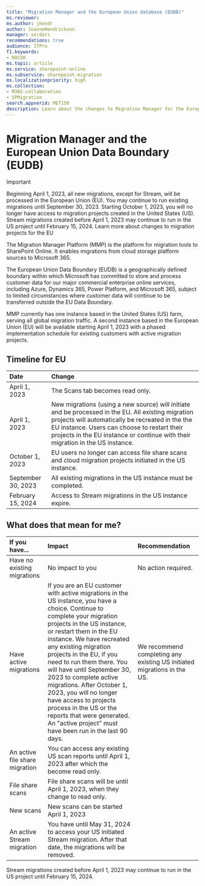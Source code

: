 ```yaml
---
title: "Migration Manager and the European Union database (EUDB)"
ms.reviewer: 
ms.author: jhendr
author: JoanneHendrickson
manager: serdars
recommendations: true
audience: ITPro
f1.keywords:
- NOCSH
ms.topic: article
ms.service: sharepoint-online
ms.subservice: sharepoint-migration
ms.localizationpriority: high
ms.collection: 
- M365-collaboration
- SPMigration
search.appverid: MET150
description: Learn about the changes to Migration Manager for the European Union and how data is processed.
---
```


# Migration Manager and the European Union Data Boundary (EUDB)

>[!Important]
>Beginning April 1, 2023, all new migrations, except for Stream, will be processed in the European Union (EU). 
>You may continue to run existing migrations until September 30, 2023. Starting October 1, 2023, you will no longer have access to migration projects created in the United States (US). Stream migrations created before April 1, 2023 may continue to run in the US project until February 15, 2024. Learn more about changes to migration projects for the EU

The Migration Manager Platform (MMP) is the platform for migration tools to SharePoint Online. It enables migrations from cloud storage platform sources to Microsoft 365. 

The European Union Data Boundary (EUDB) is a geographically defined boundary within which Microsoft has committed to store and process customer data for our major commercial enterprise online services, including Azure, Dynamics 365, Power Platform, and Microsoft 365, subject to limited circumstances where customer data will continue to be transferred outside the EU Data Boundary.

MMP currently has one instance based in the United States (US) farm, serving all global migration traffic. A second instance based in the European Union (EU) will be available starting April 1, 2023 with a phased implementation schedule for existing customers with active migration projects.


## Timeline for EU 

|Date|Change|
|:-----|:-----|
|April 1, 2023|The Scans tab becomes read only. |
|April 1, 2023|New migrations (using a new source) will initiate and be processed in the EU. All existing migration projects will automatically be recreated in the the EU instance.  Users can choose to restart their projects in the EU instance or continue with their migration in the US instance.|
|October 1, 2023|EU users no longer can access file share scans and cloud migration projects initiated in the US instance.|
|September 30, 2023|All existing migrations in the US instance must be completed.|
|February 15, 2024|Access to Stream migrations in the US instance expire.|

## What does that mean for me?


|If you have...|Impact|Recommendation|
|:-----|:-----|:-----|
|Have no existing migrations|No impact to you|No action required.|
|Have active migrations|If you are an EU customer with active migrations in the US instance, you have a choice. Continue to complete your migration projects in the US instance, or restart them in the EU instance.  We have recreated any existing migration projects in the EU, if you need to run them there. You will have until September 30, 2023 to complete active migrations. After October 1, 2023, you will no longer have access to projects process in the US or the reports that were generated.  An "active project" must have been run in the last 90 days. |We recommend completing any existing US initiated migrations in the US.|
|An active file share migration|You can access any existing US scan reports until April 1, 2023 after which the become read only.|
|File share scans|File share scans will be until April 1, 2023, when they change to read only. |
|New scans|New scans can be started April 1, 2023
|An active Stream migration|You have until May 31, 2024 to access your US initiated Stream migration. After that date, the migrations will be removed.|
Stream migrations created before April 1, 2023 may continue to run in the US project until February 15, 2024.
